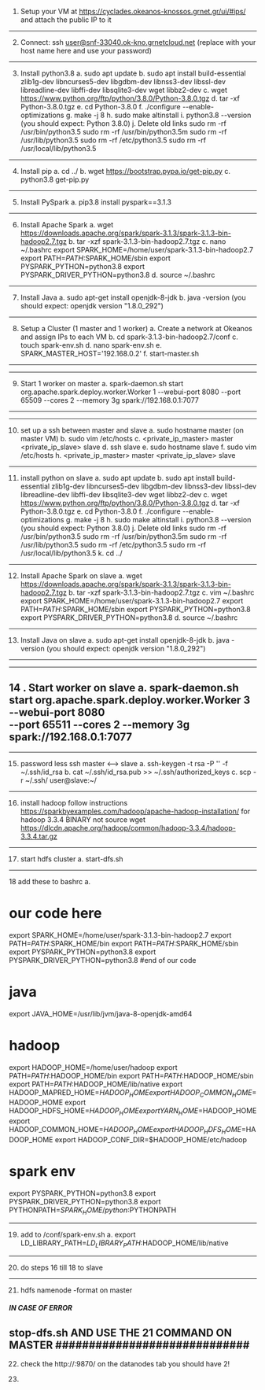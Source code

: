 1. Setup your VM at https://cyclades.okeanos-knossos.grnet.gr/ui/#ips/ and attach the
public IP to it
----------------------------------------------------------------------------------------------
2. Connect: ssh user@snf-33040.ok-kno.grnetcloud.net (replace with your host name
here and use your password)
----------------------------------------------------------------------------------------------
3. Install python3.8
a. sudo apt update
b. sudo apt install build-essential zlib1g-dev libncurses5-dev libgdbm-dev libnss3-dev libssl-dev libreadline-dev libffi-dev libsqlite3-dev wget libbz2-dev
c. wget https://www.python.org/ftp/python/3.8.0/Python-3.8.0.tgz
d. tar -xf Python-3.8.0.tgz
e. cd Python-3.8.0
f. ./configure --enable-optimizations
g. make -j 8
h. sudo make altinstall
i. python3.8 --version (you should expect: Python 3.8.0)
j. Delete old links
sudo rm -rf /usr/bin/python3.5
sudo rm -rf /usr/bin/python3.5m
sudo rm -rf /usr/lib/python3.5
sudo rm -rf /etc/python3.5
sudo rm -rf /usr/local/lib/python3.5
----------------------------------------------------------------------------------------------
4. Install pip
a. cd ../
b. wget https://bootstrap.pypa.io/get-pip.py
c. python3.8 get-pip.py
----------------------------------------------------------------------------------------------
5. Install PySpark
a. pip3.8 install pyspark==3.1.3
----------------------------------------------------------------------------------------------
6. Install Apache Spark
a. wget https://downloads.apache.org/spark/spark-3.1.3/spark-3.1.3-bin-hadoop2.7.tgz
b. tar -xzf spark-3.1.3-bin-hadoop2.7.tgz
c. nano ~/.bashrc
export SPARK_HOME=/home/user/spark-3.1.3-bin-hadoop2.7
export PATH=$PATH:$SPARK_HOME/sbin
export PYSPARK_PYTHON=python3.8
export PYSPARK_DRIVER_PYTHON=python3.8
d. source ~/.bashrc
----------------------------------------------------------------------------------------------
7. Install Java
a. sudo apt-get install openjdk-8-jdk
b. java -version (you should expect: openjdk version "1.8.0_292")
----------------------------------------------------------------------------------------------
8. Setup a Cluster (1 master and 1 worker)
a. Create a network at Okeanos and assign IPs to each VM
b. cd spark-3.1.3-bin-hadoop2.7/conf
c. touch spark-env.sh
d. nano spark-env.sh
e. SPARK_MASTER_HOST='192.168.0.2'
f. start-master.sh
----------------------------------------------------------------------------------------------
----------------------------------------------------------------------------------------------
9. Start 1 worker on master 
a. spark-daemon.sh start org.apache.spark.deploy.worker.Worker 1 --webui-port 8080 --port 65509 --cores 2 --memory 3g spark://192.168.0.1:7077
----------------------------------------------------------------------------------------------
----------------------------------------------------------------------------------------------
10. set up a ssh between master and slave
a. sudo hostname master (on master VM)
b. sudo vim /etc/hosts
c. 
<private_ip_master> master
<private_ip_slave> slave
d. ssh slave 
e. sudo hostname slave
f. sudo vim /etc/hosts
h. 
<private_ip_master> master
<private_ip_slave> slave
---------------------------------------------------------------
11. install python on slave
a. sudo apt update
b. sudo apt install build-essential zlib1g-dev libncurses5-dev libgdbm-dev libnss3-dev libssl-dev libreadline-dev libffi-dev libsqlite3-dev wget libbz2-dev
c. wget https://www.python.org/ftp/python/3.8.0/Python-3.8.0.tgz
d. tar -xf Python-3.8.0.tgz
e. cd Python-3.8.0
f. ./configure --enable-optimizations
g. make -j 8
h. sudo make altinstall
i. python3.8 --version (you should expect: Python 3.8.0)
j. Delete old links
sudo rm -rf /usr/bin/python3.5
sudo rm -rf /usr/bin/python3.5m
sudo rm -rf /usr/lib/python3.5
sudo rm -rf /etc/python3.5
sudo rm -rf /usr/local/lib/python3.5
k. cd ../
------------------------------------------------------------------------------------------------
12. Install Apache Spark on slave
a. wget https://downloads.apache.org/spark/spark-3.1.3/spark-3.1.3-bin-hadoop2.7.tgz
b. tar -xzf spark-3.1.3-bin-hadoop2.7.tgz
c. vim ~/.bashrc
export SPARK_HOME=/home/user/spark-3.1.3-bin-hadoop2.7
export PATH=$PATH:$SPARK_HOME/sbin
export PYSPARK_PYTHON=python3.8
export PYSPARK_DRIVER_PYTHON=python3.8
d. source ~/.bashrc
------------------------------------------------------------------------------------------
13. Install Java on slave
a. sudo apt-get install openjdk-8-jdk
b. java -version (you should expect: openjdk version "1.8.0_292")
------------------------------------------------------------------------------------------
------------------------------------------------------------------------------------------
14 . Start worker on slave
a. spark-daemon.sh start org.apache.spark.deploy.worker.Worker 3 --webui-port 8080 \
--port 65511 --cores 2 --memory 3g spark://192.168.0.1:7077
------------------------------------------------------------------------------------------
------------------------------------------------------------------------------------------
15. password less ssh master <--> slave
a. ssh-keygen -t rsa -P '' -f ~/.ssh/id_rsa
b. cat ~/.ssh/id_rsa.pub >> ~/.ssh/authorized_keys
c. scp -r ~/.ssh/ user@slave:~/
--------------------------------------------------------------
16. install hadoop
follow instructions https://sparkbyexamples.com/hadoop/apache-hadoop-installation/ for hadoop 3.3.4 BINARY not source
wget https://dlcdn.apache.org/hadoop/common/hadoop-3.3.4/hadoop-3.3.4.tar.gz
---------------------------------
17. start hdfs cluster
a. start-dfs.sh
---------------
18 add these to bashrc
a.
# our code here
export SPARK_HOME=/home/user/spark-3.1.3-bin-hadoop2.7
export PATH=$PATH:$SPARK_HOME/bin
export PATH=$PATH:$SPARK_HOME/sbin
export PYSPARK_PYTHON=python3.8
export PYSPARK_DRIVER_PYTHON=python3.8
#end of our code
# java 
export JAVA_HOME=/usr/lib/jvm/java-8-openjdk-amd64
# hadoop
export HADOOP_HOME=/home/user/hadoop
export PATH=$PATH:$HADOOP_HOME/bin
export PATH=$PATH:$HADOOP_HOME/sbin
export PATH=$PATH:$HADOOP_HOME/lib/native
export HADOOP_MAPRED_HOME=$HADOOP_HOME
export HADOOP_COMMON_HOME=$HADOOP_HOME
export HADOOP_HDFS_HOME=$HADOOP_HOME
export YARN_HOME=$HADOOP_HOME
export HADOOP_COMMON_HOME=$HADOOP_HOME
export HADOOP_HDFS_HOME=$HADOOP_HOME
export HADOOP_CONF_DIR=$HADOOP_HOME/etc/hadoop
# spark env
export PYSPARK_PYTHON=python3.8
export PYSPARK_DRIVER_PYTHON=python3.8
export PYTHONPATH=$SPARK_HOME/python:$PYTHONPATH

--------------
19. add to <spark-dir>/conf/spark-env.sh
a. export LD_LIBRARY_PATH=$LD_LIBRARY_PATH:$HADOOP_HOME/lib/native
------------
20. do steps 16 till 18 to slave
-----
21. hdfs namenode -format on master
##### IN CASE OF ERROR #####
stop-dfs.sh 
AND
USE THE 21 COMMAND ON MASTER
#############################
-------
22. check the http://<yourIP>:9870/
on the datanodes tab you should have 2!


23. 